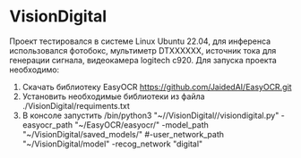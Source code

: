 # VisionDigital
Проект тестировался в системе Linux Ubuntu 22.04, для инференса использовался фотобокс, мультиметр DTXXXXXX, источник тока для генерации сигнала, видеокамера logitech c920.
Для запуска проекта необходимо:
1. Скачать библиотеку EasyOCR https://github.com/JaidedAI/EasyOCR.git
2. Установить необходимые библиотеки из файла ./VisionDigital/requiments.txt
3. В консоле запустить /bin/python3 "~//VisionDigital//visiondigital.py"  -easyocr_path "~/EasyOCR/easyocr/" -model_path "~/VisionDigital/saved_models/" #-user_network_path "~/VisionDigital/model" -recog_network "digital"
